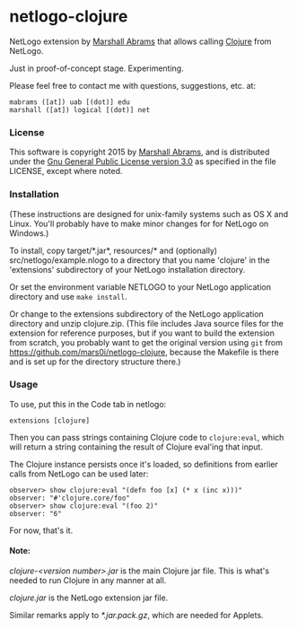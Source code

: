 netlogo-clojure
====

NetLogo extension by [Marshall
Abrams](http://members.logical.net/~marshall/) that allows calling
[Clojure](http://clojure.org) from NetLogo.

Just in proof-of-concept stage.  Experimenting.

Please feel free to contact me with questions, suggestions, etc. at:

	mabrams ([at]) uab [(dot)] edu
	marshall ([at]) logical [(dot)] net  

### License

This software is copyright 2015 by [Marshall
Abrams](http://members.logical.net/~marshall/), and is distributed under
the [Gnu General Public License version
3.0](http://www.gnu.org/copyleft/gpl.html) as specified in the file
LICENSE, except where noted.

### Installation

(These instructions are designed for unix-family systems such as OS X
and Linux.  You'll probably have to make minor changes for for NetLogo
on Windows.)

To install, copy target/\*.jar\*, resources/\* and (optionally)
src/netlogo/example.nlogo to a directory that you name 'clojure' in
the 'extensions' subdirectory of your NetLogo installation directory.

Or set the environment variable NETLOGO to your NetLogo application
directory and use `make install`.

Or change to the extensions subdirectory of the NetLogo application
directory and unzip clojure.zip.  (This file includes Java source files
for the extension for reference purposes, but if you want to build the
extension from scratch, you probably want to get the original version using
`git` from https://github.com/mars0i/netlogo-clojure, because the
Makefile is there and is set up for the directory structure there.)

### Usage

To use, put this in the Code tab in netlogo:

	extensions [clojure]

Then you can pass strings containing Clojure code to 
`clojure:eval`, which will return a string containing the result
of Clojure eval'ing that input.  

The Clojure instance persists once it's loaded, so definitions from
earlier calls from NetLogo can be used later:

	observer> show clojure:eval "(defn foo [x] (* x (inc x)))"
	observer: "#'clojure.core/foo"
	observer> show clojure:eval "(foo 2)"
	observer: "6"

For now, that's it.

#### Note:

*clojure-\<version number\>.jar* is the main Clojure jar file.  This is
what's needed to run Clojure in any manner at all.

*clojure.jar* is the NetLogo extension jar file.

Similar remarks apply to *\*.jar.pack.gz*, which are needed for Applets.

